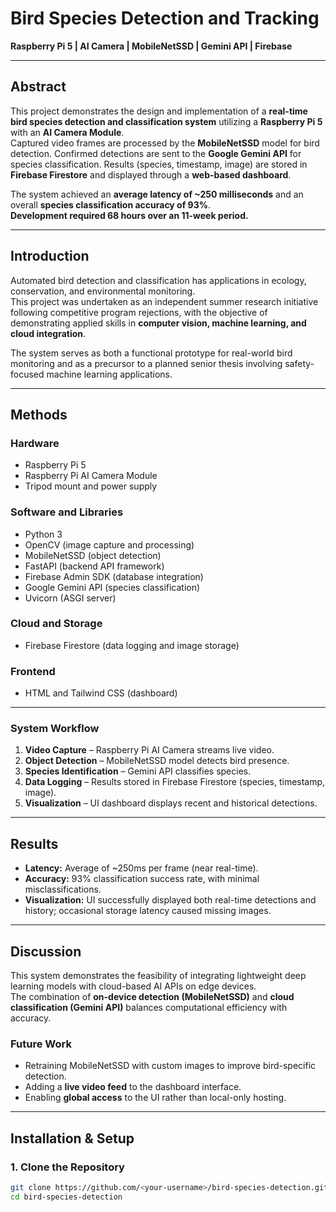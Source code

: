 # Bird Species Detection and Tracking  
**Raspberry Pi 5 | AI Camera | MobileNetSSD | Gemini API | Firebase**  

---

## Abstract  
This project demonstrates the design and implementation of a **real-time bird species detection and classification system** utilizing a **Raspberry Pi 5** with an **AI Camera Module**.  
Captured video frames are processed by the **MobileNetSSD** model for bird detection. Confirmed detections are sent to the **Google Gemini API** for species classification. Results (species, timestamp, image) are stored in **Firebase Firestore** and displayed through a **web-based dashboard**.  

The system achieved an **average latency of ~250 milliseconds** and an overall **species classification accuracy of 93%**.  
**Development required 68 hours over an 11-week period.**  

---

## Introduction  
Automated bird detection and classification has applications in ecology, conservation, and environmental monitoring.  
This project was undertaken as an independent summer research initiative following competitive program rejections, with the objective of demonstrating applied skills in **computer vision, machine learning, and cloud integration**.  

The system serves as both a functional prototype for real-world bird monitoring and as a precursor to a planned senior thesis involving safety-focused machine learning applications.  

---

## Methods  

### Hardware  
- Raspberry Pi 5  
- Raspberry Pi AI Camera Module  
- Tripod mount and power supply  

### Software and Libraries  
- Python 3  
- OpenCV (image capture and processing)  
- MobileNetSSD (object detection)  
- FastAPI (backend API framework)  
- Firebase Admin SDK (database integration)  
- Google Gemini API (species classification)  
- Uvicorn (ASGI server)  

### Cloud and Storage  
- Firebase Firestore (data logging and image storage)  

### Frontend  
- HTML and Tailwind CSS (dashboard)  

---

### System Workflow  

1. **Video Capture** – Raspberry Pi AI Camera streams live video.  
2. **Object Detection** – MobileNetSSD model detects bird presence.  
3. **Species Identification** – Gemini API classifies species.  
4. **Data Logging** – Results stored in Firebase Firestore (species, timestamp, image).  
5. **Visualization** – UI dashboard displays recent and historical detections.  

---

## Results  

- **Latency:** Average of ~250ms per frame (near real-time).  
- **Accuracy:** 93% classification success rate, with minimal misclassifications.  
- **Visualization:** UI successfully displayed both real-time detections and history; occasional storage latency caused missing images.  

---

## Discussion  

This system demonstrates the feasibility of integrating lightweight deep learning models with cloud-based AI APIs on edge devices.  
The combination of **on-device detection (MobileNetSSD)** and **cloud classification (Gemini API)** balances computational efficiency with accuracy.  

### Future Work  
- Retraining MobileNetSSD with custom images to improve bird-specific detection.  
- Adding a **live video feed** to the dashboard interface.  
- Enabling **global access** to the UI rather than local-only hosting.  

---

## Installation & Setup  

### 1. Clone the Repository  
```bash
git clone https://github.com/<your-username>/bird-species-detection.git
cd bird-species-detection
